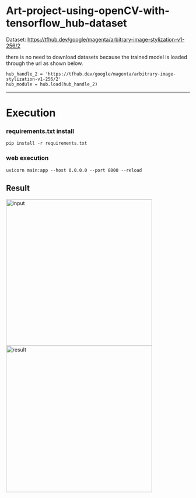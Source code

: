 # Art-project-using-openCV-with-tensorflow_hub-dataset


Dataset: https://tfhub.dev/google/magenta/arbitrary-image-stylization-v1-256/2

there is no need to download datasets because the trained model is loaded through the url as shown below.
```
hub_handle_2 = 'https://tfhub.dev/google/magenta/arbitrary-image-stylization-v1-256/2'
hub_module = hub.load(hub_handle_2)
```
-----
# Execution

### requirements.txt install
```
pip install -r requirements.txt
```
### web execution
```
uvicorn main:app --host 0.0.0.0 --port 8000 --reload

```


## Result

<img width="400" alt="input" src="https://github.com/geon0430/Art-project-using-openCV-with-tensorflow_hub-dataset/assets/114966864/4737dd61-d9b1-484e-b79f-1ee145a20ad7">   <img width="400" alt="result" src="https://github.com/geon0430/Art-project-using-openCV-with-tensorflow_hub-dataset/assets/114966864/64bbd20a-eef9-4632-a0a9-c083818541d1">



